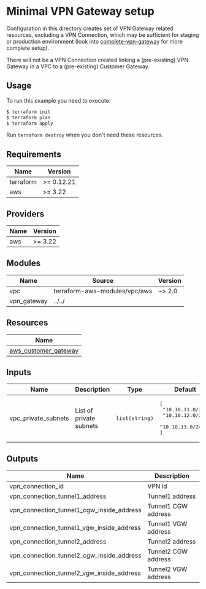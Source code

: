 # Minimal VPN Gateway setup

Configuration in this directory creates set of VPN Gateway related resources, excluding a VPN Connection, which may be sufficient for staging or production environment (look into [complete-vpn-gateway](../complete-vpn-gateway) for more complete setup).

There will not be a VPN Connection created linking a (pre-existing) VPN Gateway in a VPC to a (pre-existing) Customer Gateway.

## Usage

To run this example you need to execute:

```bash
$ terraform init
$ terraform plan
$ terraform apply
```

Run `terraform destroy` when you don't need these resources.

<!-- BEGINNING OF PRE-COMMIT-TERRAFORM DOCS HOOK -->
## Requirements

| Name | Version |
|------|---------|
| terraform | >= 0.12.21 |
| aws | >= 3.22 |

## Providers

| Name | Version |
|------|---------|
| aws | >= 3.22 |

## Modules

| Name | Source | Version |
|------|--------|---------|
| vpc | terraform-aws-modules/vpc/aws | ~> 2.0 |
| vpn_gateway | ../../ |  |

## Resources

| Name |
|------|
| [aws_customer_gateway](https://registry.terraform.io/providers/hashicorp/aws/latest/docs/resources/customer_gateway) |

## Inputs

| Name | Description | Type | Default | Required |
|------|-------------|------|---------|:--------:|
| vpc\_private\_subnets | List of private subnets | `list(string)` | <pre>[<br>  "10.10.11.0/24",<br>  "10.10.12.0/24",<br>  "10.10.13.0/24"<br>]</pre> | no |

## Outputs

| Name | Description |
|------|-------------|
| vpn\_connection\_id | VPN id |
| vpn\_connection\_tunnel1\_address | Tunnel1 address |
| vpn\_connection\_tunnel1\_cgw\_inside\_address | Tunnel1 CGW address |
| vpn\_connection\_tunnel1\_vgw\_inside\_address | Tunnel1 VGW address |
| vpn\_connection\_tunnel2\_address | Tunnel2 address |
| vpn\_connection\_tunnel2\_cgw\_inside\_address | Tunnel2 CGW address |
| vpn\_connection\_tunnel2\_vgw\_inside\_address | Tunnel2 VGW address |
<!-- END OF PRE-COMMIT-TERRAFORM DOCS HOOK -->